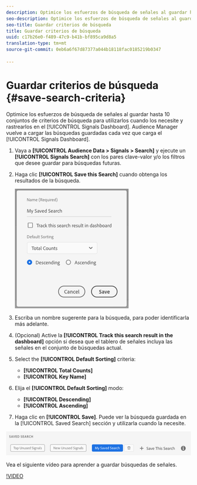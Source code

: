 ```yaml
---
description: Optimice los esfuerzos de búsqueda de señales al guardar hasta 10 conjuntos de criterios de búsqueda para utilizarlos cuando los necesite y rastrearlos en el tablero. Audience Manager vuelve a cargar las búsquedas guardadas cada vez que carga el tablero.
seo-description: Optimice los esfuerzos de búsqueda de señales al guardar hasta 10 conjuntos de criterios de búsqueda para utilizarlos cuando los necesite y rastrearlos en el tablero. Audience Manager vuelve a cargar las búsquedas guardadas cada vez que carga el tablero.
seo-title: Guardar criterios de búsqueda
title: Guardar criterios de búsqueda
uuid: c17b26e0-f489-47c9-b41b-bf895ca9d8a5
translation-type: tm+mt
source-git-commit: 0eb6a6f67d87377a044b18118fac0185219b0347

---
```



# Guardar criterios de búsqueda {#save-search-criteria}

Optimice los esfuerzos de búsqueda de señales al guardar hasta 10 conjuntos de criterios de búsqueda para utilizarlos cuando los necesite y rastrearlos en el [!UICONTROL Signals Dashboard]. Audience Manager vuelve a cargar las búsquedas guardadas cada vez que carga el [!UICONTROL Signals Dashboard].

1. Vaya a **[!UICONTROL Audience Data > Signals > Search]** y ejecute un **[!UICONTROL Signals Search]** con los pares clave-valor y/o los filtros que desee guardar para búsquedas futuras.
1. Haga clic **[!UICONTROL Save this Search]** cuando obtenga los resultados de la búsqueda.

   ![Resultado del paso](assets/save-search-criteria.png)
1. Escriba un nombre sugerente para la búsqueda, para poder identificarla más adelante.
1. (Opcional) Active la **[!UICONTROL Track this search result in the dashboard]** opción si desea que el tablero de señales incluya las señales en el conjunto de búsquedas actual.
1. Select the **[!UICONTROL Default Sorting]** criteria:
   * **[!UICONTROL Total Counts]**
   * **[!UICONTROL Key Name]**
1. Elija el **[!UICONTROL Default Sorting]** modo:
   * **[!UICONTROL Descending]**
   * **[!UICONTROL Ascending]**
1. Haga clic en **[!UICONTROL Save]**. Puede ver la búsqueda guardada en la [!UICONTROL Saved Search] sección y utilizarla cuando la necesite.

![búsqueda guardada](assets/saved-search.png)

Vea el siguiente vídeo para aprender a guardar búsquedas de señales.

[!VIDEO](https://video.tv.adobe.com/v/25147/?captions=spa)
